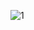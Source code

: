 ![1](https://user-images.githubusercontent.com/81034032/190224166-eec1b2ac-6435-4cd2-9553-78a26855ad00.jpg)
